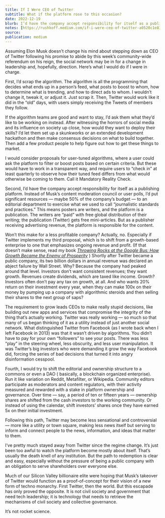 ```yaml
---
title: If I Were CEO of Twitter
subtitle: What if the platform rose to this occasion?
date: 2022-12-19
blurb: I’d have the company accept responsibility for itself as a publishing platform.
notes: [https://rushkoff.medium.com/if-i-were-ceo-of-twitter-a0520c1e8167](https://rushkoff.medium.com/if-i-were-ceo-of-twitter-a0520c1e8167 https://rushkoff.medium.com/if-i-were-ceo-of-twitter-a0520c1e8167)
source: 
publication: medium
---
```


Assuming Elon Musk doesn’t change his mind about stepping down as CEO of Twitter following his promise to abide by this week’s community-wide referendum on his reign, the social network may be in for a change in leadership and, hopefully, direction. Here’s what I would do if I were in charge.

First, I’d scrap the algorithm. The algorithm is all the programming that decides what ends up in a person’s feed, what posts to boost to whom, how to determine what is trending, and how to direct ads to whom. I wouldn’t change it, tweak it, or adjust it. Just scrap it. Then, Twitter would work like it did in the “old” days, with users simply receiving the Tweets of members they follow.

If the algorithm teams are good and want to stay, I’d ask them what they’d like to be working on instead. After witnessing the horrors of social media and its influence on society up close, how would they want to deploy their skills? I’d let them set up a skunkworks or an extended development hackathon and then make consensus decisions on what to build together. Then add a few product people to help figure out how to get these things to market.

I would consider proposals for user-tuned algorithms, where a user could ask the platform to filter or boost posts based on certain criteria. But these would have to work in a transparent way, and require users to “check in” at least quarterly to observe how their tuned feed differs from what would otherwise be coming to them. Call it Mandatory Reality Check.

Second, I’d have the company accept responsibility for itself as a publishing platform. Instead of Musk’s content moderation council or user polls, I’d put significant resources — maybe 50% of the company’s budget — to an editorial department to exercise what we used to call “journalistic standards and practices.” This means posters are writers, and the platform is a publication. The writers are “paid” with free global distribution of their writing; the publication (Twitter) gets free mini-articles. But as a publisher receiving advertising revenue, the platform is responsible for the content.

Won’t this make for a less profitable company? Actually, no. Especially if Twitter implements my third proposal, which is to shift from a growth-based enterprise to one that emphasizes ongoing revenue and profit. (If that doesn’t make sense, read my book [_Throwing Rocks at the Google Bus: How Growth Became the Enemy of Prosperity_](https://www.indiebound.org/book/9780143131298) ) Shortly after Twitter became a public company, its two billion dollars in annual revenue was declared an abject failure by Wall Street. Why? Because the company had peaked around that level. Investors don’t want consistent revenues; they want growth. Revenues create dividends, which are taxed like income. Growth? Investors often don’t pay any tax on growth, at all. And who wants 20% return on their investment every year, when they can make 100x on their money by pumping up a company with algorithmic steroids and then selling their shares to the next group of saps?

The requirement to grow leads CEOs to make really stupid decisions, like building out new apps and services that compromise the integrity of the thing that’s actually working. Twitter was really working — so much so that many of us began thinking of it as a utility instead of just another social network. What distinguished Twitter from Facebook (as I wrote back when I left Facebook in 2013) was that it wasn’t driven by algorithms. You didn’t have to pay for your own “followers” to see your posts. There was less “play” in the steering wheel, less obscurity, and less user manipulation. It was Twitter’s big investors who were demanding it grow the way Facebook did, forcing the series of bad decisions that turned it into angry disinformation cesspool.

Fourth, I would try to shift the editorial and ownership structure to a commons or even a DAO ( basically, a blockchain organized enterprise). Run it like variation on Reddit, Metafilter, or Wikipedia. Community editors participate as moderators and content regulators, with their activity measured and rewarded with a stake in platform ownership and governance. Over time — say, a period of ten or fifteen years — ownership shares are shifted from the cash investors to the working community. Or instead of using the calendar, shift investors’ shares once they have earned 5x on their initial investment.

Following this path, Twitter may become less sensational and controversial — more like a utility or town square, making less news itself but serving to inform and connect people to the news, information, and ideas that matter to them.

I’ve pretty much stayed away from Twitter since the regime change. It’s just been too awful to watch the platform become mostly about itself. That’s usually the death knell of any institution. But the path to redemption is clear and easy, especially without the pressure of being a public company with an obligation to serve shareholders over everyone else.

Much of our Silicon Valley billionaire elite were hoping that Musk’s takeover of Twitter would function as a proof-of-concept for their vision of a new form of techno monarchy. First Twitter, then the world. But this escapade has only proved the opposite. It is not civil society and government that need tech leadership; it is technology that needs to retrieve the mechanisms of civil society and collective governance.

It’s not rocket science.
